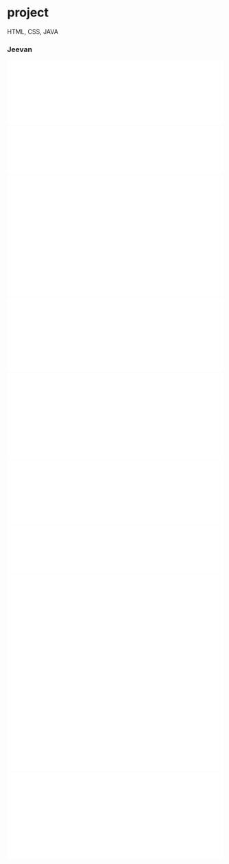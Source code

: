 # project
HTML, CSS, JAVA

<!DOCTYPE html>
<html lang="en">
  <head>
    <meta charset="UTF-8" />
    <meta name="viewport" content="width=device-width, initial-scale=1.0" />
    <title>Smoke and Fogs</title>
    <link rel="stylesheet" href="/style.css" />
  </head>
  <body>
    <div class="bg">
      <h3 id="text">Jeevan</h3>
      <div class="fog">
        <img src="/fog1.png" style="--i: 1;" />
        <img src="/fog2.png" style="--i: 2;" />
        <img src="/fog3.png" style="--i: 3;" />
        <img src="/fog4.png" style="--i: 4;" />
        <img src="/fog5.png" style="--i: 5;" />
        <img src="/fog1.png" style="--i: 10;" />
        <img src="/fog2.png" style="--i: 9;" />
        <img src="/fog3.png" style="--i: 8;" />
        <img src="/fog4.png" style="--i: 7;" />
        <img src="/fog5.png" style="--i: 6;" />
      </div>
    </div>
    <script src="/script.js"></script>
  </body>
</html>
